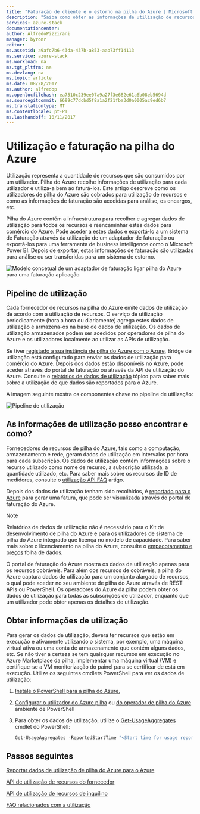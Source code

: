 ```yaml
---
title: "Faturação de cliente e o estorno na pilha do Azure | Microsoft Docs"
description: "Saiba como obter as informações de utilização de recursos do Azure pilha."
services: azure-stack
documentationcenter: 
author: AlfredoPizzirani
manager: byronr
editor: 
ms.assetid: a9afc7b6-43da-437b-a853-aab73ff14113
ms.service: azure-stack
ms.workload: na
ms.tgt_pltfrm: na
ms.devlang: na
ms.topic: article
ms.date: 08/28/2017
ms.author: alfredop
ms.openlocfilehash: ea7510c239ee07a9a27f3e682e61a6b08eb5694d
ms.sourcegitcommit: 6699c77dcbd5f8a1a2f21fba3d0a0005ac9ed6b7
ms.translationtype: MT
ms.contentlocale: pt-PT
ms.lasthandoff: 10/11/2017
---
```

# <a name="usage-and-billing-in-azure-stack"></a>Utilização e faturação na pilha do Azure

Utilização representa a quantidade de recursos que são consumidos por um utilizador. Pilha do Azure recolhe informações de utilização para cada utilizador e utiliza-a bem ao faturá-los. Este artigo descreve como os utilizadores de pilha do Azure são cobrados para utilização de recursos e como as informações de faturação são acedidas para análise, os encargos, etc.

Pilha do Azure contém a infraestrutura para recolher e agregar dados de utilização para todos os recursos e reencaminhar estes dados para comércio do Azure. Pode aceder a estes dados e exportá-lo a um sistema de Faturação através da utilização de um adaptador de faturação ou exportá-los para uma ferramenta de business intelligence como o Microsoft Power BI. Depois de exportar, estas informações de faturação são utilizadas para análise ou ser transferidas para um sistema de estorno.

![Modelo concetual de um adaptador de faturação ligar pilha do Azure para uma faturação aplicação](media/azure-stack-billing-and-chargeback/image1.png)

## <a name="usage-pipeline"></a>Pipeline de utilização

Cada fornecedor de recursos na pilha do Azure emite dados de utilização de acordo com a utilização de recursos. O serviço de utilização periodicamente (hora a hora ou diariamente) agrega estes dados de utilização e armazena-os na base de dados de utilização. Os dados de utilização armazenados podem ser acedidos por operadores de pilha do Azure e os utilizadores localmente ao utilizar as APIs de utilização. 

Se tiver [registado a sua instância de pilha do Azure com o Azure](azure-stack-register.md), Bridge de utilização está configurado para enviar os dados de utilização para comércio do Azure. Depois dos dados estão disponíveis no Azure, pode aceder através do portal de faturação ou através da API de utilização do Azure. Consulte o [relatórios de dados de utilização](azure-stack-usage-reporting.md) tópico para saber mais sobre a utilização de que dados são reportados para o Azure. 

A imagem seguinte mostra os componentes chave no pipeline de utilização:

![Pipeline de utilização](media/azure-stack-billing-and-chargeback/usagepipeline.png)

## <a name="what-usage-information-can-i-find-and-how"></a>As informações de utilização posso encontrar e como?

Fornecedores de recursos de pilha do Azure, tais como a computação, armazenamento e rede, geram dados de utilização em intervalos por hora para cada subscrição. Os dados de utilização contém informações sobre o recurso utilizado como nome de recurso, a subscrição utilizada, a quantidade utilizado, etc. Para saber mais sobre os recursos de ID de medidores, consulte o [utilização API FAQ](azure-stack-usage-related-faq.md) artigo. 

Depois dos dados de utilização tenham sido recolhidos, é [reportado para o Azure](azure-stack-usage-reporting.md) para gerar uma fatura, que pode ser visualizada através do portal de faturação do Azure. 

> [!NOTE]
> Relatórios de dados de utilização não é necessário para o Kit de desenvolvimento de pilha do Azure e para os utilizadores de sistema de pilha do Azure integrado que licença no modelo de capacidade. Para saber mais sobre o licenciamento na pilha do Azure, consulte o [empacotamento e preços](https://azure.microsoft.com/mediahandler/files/resourcefiles/5bc3f30c-cd57-4513-989e-056325eb95e1/Azure-Stack-packaging-and-pricing-datasheet.pdf) folha de dados.

O portal de faturação do Azure mostra os dados de utilização apenas para os recursos cobráveis. Para além dos recursos de cobráveis, a pilha do Azure captura dados de utilização para um conjunto alargado de recursos, o qual pode aceder no seu ambiente de pilha do Azure através de REST APIs ou PowerShell. Os operadores do Azure da pilha podem obter os dados de utilização para todas as subscrições de utilizador, enquanto que um utilizador pode obter apenas os detalhes de utilização.

## <a name="retrieve-usage-information"></a>Obter informações de utilização

Para gerar os dados de utilização, deverá ter recursos que estão em execução e ativamente utilizando o sistema, por exemplo, uma máquina virtual ativa ou uma conta de armazenamento que contém alguns dados, etc. Se não tiver a certeza se tem quaisquer recursos em execução no Azure Marketplace da pilha, implementar uma máquina virtual (VM) e certifique-se a VM monitorização do painel para se certificar de está em execução. Utilize os seguintes cmdlets PowerShell para ver os dados de utilização:

1. [Instale o PowerShell para a pilha do Azure.](azure-stack-powershell-install.md)
2. [Configurar o utilizador do Azure pilha](user/azure-stack-powershell-configure-user.md) ou [do operador de pilha do Azure](azure-stack-powershell-configure-admin.md) ambiente de PowerShell 

3. Para obter os dados de utilização, utilize o [Get-UsageAggregates](/powershell/module/azurerm.usageaggregates/get-usageaggregates) cmdlet do PowerShell:

   ```powershell
   Get-UsageAggregates -ReportedStartTime "<Start time for usage reporting>" -ReportedEndTime "<end time for usage reporting>" -AggregationGranularity <Hourly or Daily>
   ```

## <a name="next-steps"></a>Passos seguintes

[Reportar dados de utilização de pilha do Azure para o Azure](azure-stack-usage-reporting.md)

[API de utilização de recursos do fornecedor](azure-stack-provider-resource-api.md)

[API de utilização de recursos de inquilino](azure-stack-tenant-resource-usage-api.md)

[FAQ relacionados com a utilização](azure-stack-usage-related-faq.md)

